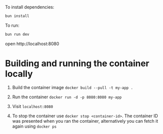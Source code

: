 To install dependencies:
```sh
bun install
```

To run:
```sh
bun run dev
```

open http://localhost:8080

# Building and running the container locally

1. Build the container image `docker build --pull -t my-app .`

2. Run the container `docker run -d -p 8080:8080 my-app`

3. Visit `localhost:8080`

4. To stop the container use `docker stop <container-id>`. The container ID was presented when you ran the container, alternatively you can fetch it again using `docker ps`
